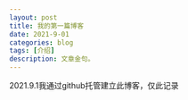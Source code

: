 ```yaml
---
layout: post
title: 我的第一篇博客
date: 2021-9-01
categories: blog
tags: [介绍]
description: 文章金句。
---
```


2021.9.1我通过github托管建立此博客，仅此记录












